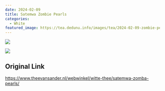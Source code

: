 ```yaml
---
date: 2024-02-09
title: Satemwa Zombie Pearls
categories:
  - White
featured_image: https://tea.dedunu.info/images/tea/2024-02-09-zombie-pearls-1.jpg
---
```


![](https://tea.dedunu.info/images/tea/2024-02-09-zombie-pearls-2.jpg)

![](https://tea.dedunu.info/images/tea/2024-02-09-zombie-pearls-3.jpg)

## Original Link

<https://www.theevansander.nl/webwinkel/witte-thee/satemwa-zomba-pearls/>